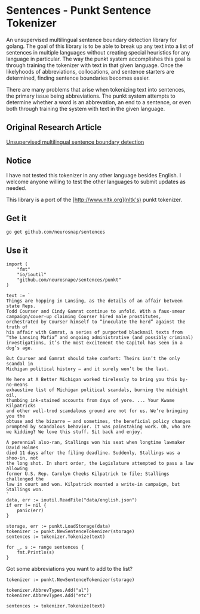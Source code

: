 Sentences - Punkt Sentence Tokenizer
====================================

An unsupervised multilingual sentence boundary detection library for golang.
The goal of this library is to be able to break up any text into a list of sentences
in multiple languages without creating special heuristics for any language in particular.
The way the punkt system accomplishes this goal is through training the tokenizer
with text in that given language.  Once the likelyhoods of abbreviations, collocations,
and sentence starters are determined, finding sentence boundaries becomes easier.

There are many problems that arise when tokenizing text into sentences, the primary
issue being abbreviations.  The punkt system attempts to determine whether a  word
is an abbrevation, an end to a sentence, or even both through training the system with text
in the given language.

Original Research Article
-------------------------

[Unsupervised multilingual sentence boundary detection](http://citeseerx.ist.psu.edu/viewdoc/download;jsessionid=BAE5C34E5C3B9DC60DFC4D93B85D8BB1?doi=10.1.1.85.5017&rep=rep1&type=pdf)

Notice
------

I have not tested this tokenizer in any other language besides English.  I
welcome anyone willing to test the other languages to submit updates as needed.

This library is a port of the [http://www.nltk.org](nltk's) punkt tokenizer.

Get it
------

```
go get github.com/neurosnap/sentences
```

Use it
------

```
import (
    "fmt"
    "io/ioutil"
    "github.com/neurosnape/sentences/punkt"
)

text := `
Things are hopping in Lansing, as the details of an affair between state Reps.
Todd Courser and Cindy Gamrat continue to unfold. With a faux-smear
campaign/cover-up claiming Courser hired male prostitutes,
orchestrated by Courser himself to “inoculate the herd” against the truth of
his affair with Gamrat, a series of purported blackmail texts from
“the Lansing Mafia” and ongoing administrative (and possibly criminal)
investigations, it’s the most excitement the Capitol has seen in a dog’s age.

But Courser and Gamrat should take comfort: Theirs isn’t the only scandal in
Michigan political history — and it surely won’t be the last.

We here at A Better Michigan worked tirelessly to bring you this by-no-means
exhaustive list of Michigan political scandals, burning the midnight oil,
thumbing ink-stained accounts from days of yore. ... Your Kwame Kilpatricks
and other well-trod scandalous ground are not for us. We’re bringing you the
obtuse and the bizarre — and sometimes, the beneficial policy changes
prompted by scandalous behavior. It was painstaking work. Oh, who are
we kidding? We love this stuff. Sit back and enjoy.

A perennial also-ran, Stallings won his seat when longtime lawmaker David Holmes
died 11 days after the filing deadline. Suddenly, Stallings was a shoo-in, not
the long shot. In short order, the Legislature attempted to pass a law allowing
former U.S. Rep. Carolyn Cheeks Kilpatrick to file; Stallings challenged the
law in court and won. Kilpatrick mounted a write-in campaign, but Stallings won.
`
data, err := ioutil.ReadFile("data/english.json")
if err != nil {
    panic(err)
}

storage, err := punkt.LoadStorage(data)
tokenizer := punkt.NewSentenceTokenizer(storage)
sentences := tokenizer.Tokenize(text)

for _, s := range sentences {
    fmt.Println(s)
}
```

Got some abbreviations you want to add to the list?
```
tokenizer := punkt.NewSentenceTokenizer(storage)

tokenizer.AbbrevTypes.Add("al")
tokenizer.AbbrevTypes.Add("etc")

sentences := tokenizer.Tokenize(text)
```
